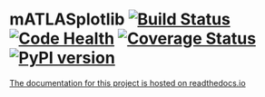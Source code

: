 mATLASplotlib [![Build Status](https://travis-ci.org/jemrobinson/mATLASplotlib.svg?branch=master)](https://travis-ci.org/jemrobinson/mATLASplotlib) [![Code Health](https://landscape.io/github/jemrobinson/mATLASplotlib/master/landscape.svg?style=flat)](https://landscape.io/github/jemrobinson/mATLASplotlib/master) [![Coverage Status](https://coveralls.io/repos/github/jemrobinson/mATLASplotlib/badge.svg?branch=master)](https://coveralls.io/github/jemrobinson/mATLASplotlib?branch=master) [![PyPI version](https://badge.fury.io/py/mATLASplotlib.svg)](https://badge.fury.io/py/mATLASplotlib)
=============

[The documentation for this project is hosted on readthedocs.io](https://matlasplotlib.readthedocs.io/en/latest/)
